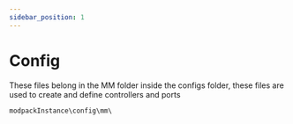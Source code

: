 ```yaml
---
sidebar_position: 1
---
```


# Config

These files belong in the MM folder inside  the configs folder, these files are used to create and define controllers and ports

`modpackInstance\config\mm\`
